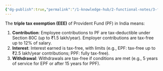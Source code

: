 ```yaml
---
{"dg-publish":true,"permalink":"/1-knowledge-hub/2-functional-notes/3-finance-notes/general-finance-notes/pf/","noteIcon":""}
---
```


The **triple tax exemption (EEE)** of Provident Fund (PF) in India means:

1. **Contribution**: Employee contributions to PF are tax-deductible under Section 80C (up to ₹1.5 lakh/year). Employer contributions are tax-free up to 12% of salary.
2. **Interest**: Interest earned is tax-free, with limits (e.g., EPF: tax-free up to ₹2.5 lakh/year contributions; PPF: fully tax-free).
3. **Withdrawal**: Withdrawals are tax-free if conditions are met (e.g., 5 years of service for EPF or after 15 years for PPF).